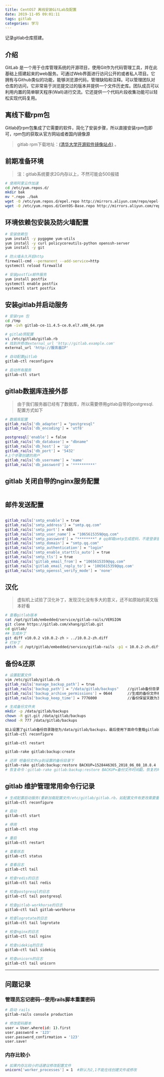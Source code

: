 ```yaml
---
title: CentOS7 离线安装GitLab及配置
date: 2019-11-05 09:01:11
tags: gitlab
categories: 学习
---
```


记录gitlab仓库搭建。

## 介绍

GitLab 是一个用于仓库管理系统的开源项目，使用Git作为代码管理工具，并在此基础上搭建起来的web服务。可通过Web界面进行访问公开的或者私人项目。它拥有与Github类似的功能，能够浏览源代码，管理缺陷和注释。可以管理团队对仓库的访问，它非常易于浏览提交过的版本并提供一个文件历史库。团队成员可以利用内置的简单聊天程序(Wall)进行交流。它还提供一个代码片段收集功能可以轻松实现代码复用。

## 离线下载rpm包

Gitlab的rpm包集成了它需要的软件，简化了安装步骤，所以直接安装rpm包即可，rpm包的获取从官方网站或者国内镜像源

> gitlab rpm下载地址：[(清华大学开源软件镜像站点)](https://mirrors.tuna.tsinghua.edu.cn/gitlab-ce/yum/el6/) 。

## 前期准备环境


> 注：gitlab系统要求2G内存以上，不然可能会500报错
```bash
# 使用阿里云作加速
cd /etc/yum.repos.d/ 
mkdir bak
mv *.repo ./bak
wget -O /etc/yum.repos.d/epel.repo http://mirrors.aliyun.com/repo/epel-7.repo
wget -O /etc/yum.repos.d/CentOS-Base.repo http://mirrors.aliyun.com/repo/Centos-7.repo

```



## 环境依赖包安装及防火墙配置

```bash
# 安装依赖包
yum install -y pygpgme yum-utils
yum install -y curl policycoreutils-python openssh-server
yum install -y git

# 防火墙永久开启http
firewall-cmd --permanent --add-service=http
systemctl reload firewalld

# 安装postfix邮件服务
yum install postfix
systemctl enable postfix
systemctl start postfix
```

## 安装gitlab并启动服务

```bash
# 安装rpm 包
cd /tmp
rpm -ivh gitlab-ce-11.4.5-ce.0.el7.x86_64.rpm

# gitlab预配置
vi /etc/gitlab/gitlab.rb
# 找到并修改external_url 'http://gitlab.example.com'
external_url 'http://服务器IP'

# 自动配置gitlab
gitlab-ctl reconfigure

# 启动所有服务
gitlab-ctl start 

```

## gitlab数据库连接外部
> 
> 由于我们服务器已经有了数据库，所以需要停用gitlab自带的postgresql.
> 配置方式如下
>
```bash
# 数据库配置
gitlab_rails['db_adapter'] = "postgresql"
gitlab_rails['db_encoding'] = 'utf8'

postgresql['enable'] = false
gitlab_rails['db_database'] = "dbname"
gitlab_rails['db_host'] = 'ip'
gitlab_rails['db_port'] = '5432'
#上个步骤创建的用户
gitlab_rails['db_username'] = 'name'
gitlab_rails['db_password'] = '**********'

```
## gitlab 关闭自带的nginx服务配置

```bash

```
## 邮件发送配置
```bash

gitlab_rails['smtp_enable'] = true
gitlab_rails['smtp_address'] = "smtp.qq.com"
gitlab_rails['smtp_port'] = 465
gitlab_rails['smtp_user_name'] = "1065615359@qq.com"
gitlab_rails['smtp_password'] = "********" # qq邮箱smtp生成密码，不是登录密码
gitlab_rails['smtp_domain'] = "smtp.qq.com"
gitlab_rails['smtp_authentication'] = "login"
gitlab_rails['smtp_enable_starttls_auto'] = true
gitlab_rails['smtp_tls'] = true
gitlab_rails['gitlab_email_from'] = "1065615359@qq.com"
gitlab_rails['gitlab_email_reply_to'] = '1065615359@qq.com'
gitlab_rails['smtp_openssl_verify_mode'] = 'none'

```





## 汉化

> 虚拟机上试验了汉化补丁，发现汉化没有多大的意义，还不如原始的英文版本好看

```bash
# 查看gitlab版本
cat /opt/gitlab/embedded/service/gitlab-rails/VERSION
git clone https://gitlab.com/xhang/gitlab.git
cd gitlab/
## 生成补丁
git diff v10.0.2 v10.0.2-zh > ../10.0.2-zh.diff
# 打补丁
patch -d /opt/gitlab/embedded/service/gitlab-rails -p1 < 10.0.2-zh.diff   #不停回车

```

## 备份&还原
```bash
# 设置配置文件
vim /etc/gitlab/gitlab.rb
gitlab_rails['manage_backup_path'] = true
gitlab_rails['backup_path'] = "/data/gitlab/backups"    //gitlab备份目录
gitlab_rails['backup_archive_permissions'] = 0644       //生成的备份文件权限
gitlab_rails['backup_keep_time'] = 7776000              //备份保留天数为3个月（即90天，这里是7776000秒）

# 生成备份文件夹 
mkdir -p /data/gitlab/backups
chown -R git.git /data/gitlab/backups
chmod -R 777 /data/gitlab/backups
  
如上设置了gitlab备份目录路径为/data/gitlab/backups，最后使用下面命令重载gitlab配置文件，是上述修改生效！
gitlab-ctl reconfigure

gitlab-ctl restart

gitlab-rake gitlab:backup:create

# 还原 吧备份文件cp到设置的备份目录下
gitlab-rake gitlab:backup:restore BACKUP=1528446365_2018_06_08_10.8.4
# 恢复命令：gitlab-rake gitlab:backup:restore BACKUP=备份文件时间戳，恢复的时候如果版本不一致，可能报错

```


## gitlab 维护管理常用命令行记录

```bash
# 生成配置启动服务(重新加载配置文件/etc/gitlab/gitlab.rb，如配置文件有更改需要重新加载生效)
gitlab-ctl reconfigure

# 启动
gitlab-ctl start

# 停用
gitlab-ctl stop

# 重启
gitlab-ctl restart

# 查看状态
gitlab-ctl status

# 查看日志
gitlab-ctl tail

# 检查redis的日志
gitlab-ctl tail redis

# 检查postgresql的日志
gitlab-ctl tail postgresql

# 检查gitlab-workhorse的日志
gitlab-ctl tail gitlab-workhorse

# 检查logrotate的日志
gitlab-ctl tail logrotate

# 检查nginx的日志
gitlab-ctl tail nginx

# 检查sidekiq的日志
gitlab-ctl tail sidekiq

# 检查unicorn的日志
gitlab-ctl tail unicorn

```

------

## 问题记录

### 管理员忘记密码--使用rails脚本重置密码
```bash
# 启动 rails
gitlab-rails console production

# 修改密码脚本
user = User.where(id: 1).first
user.password = '123'
user.password_confirmation = '123'
user.save!

```

### 内存比较小

```bash
# 如果内存比较小的话建议修改配置文件
unicorn['worker_processes'] = 1  #默认为2,1不能在线创建文件或修改
```
